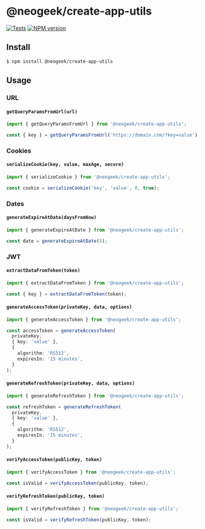 # @neogeek/create-app-utils

[![Tests](https://github.com/neogeek/create-app-utils/actions/workflows/test.workflow.yml/badge.svg)](https://github.com/neogeek/create-app-utils/actions/workflows/test.workflow.yml)
[![NPM version](https://img.shields.io/npm/v/@neogeek/create-app-utils?style=flat-square)](https://www.npmjs.org/package/@neogeek/create-app-utils)

## Install

```bash
$ npm install @neogeek/create-app-utils
```

## Usage

### URL

#### `getQueryParamsFromUrl(url)`

```typescript
import { getQueryParamsFromUrl } from '@neogeek/create-app-utils';

const { key } = getQueryParamsFromUrl('https://domain.com/?key=value');
```

### Cookies

#### `serializeCookie(key, value, maxAge, secure)`

```typescript
import { serializeCookie } from '@neogeek/create-app-utils';

const cookie = serializeCookie('key', 'value', 0, true);
```

### Dates

#### `generateExpireAtDate(daysFromNow)`

```typescript
import { generateExpireAtDate } from '@neogeek/create-app-utils';

const date = generateExpireAtDate(5);
```

### JWT

#### `extractDataFromToken(token)`

```typescript
import { extractDataFromToken } from '@neogeek/create-app-utils';

const { key } = extractDataFromToken(token);
```

#### `generateAccessToken(privateKey, data, options)`

```typescript
import { generateAccessToken } from '@neogeek/create-app-utils';

const accessToken = generateAccessToken(
  privateKey,
  { key: 'value' },
  {
    algorithm: 'RS512',
    expiresIn: '15 minutes',
  }
);
```

#### `generateRefreshToken(privateKey, data, options)`

```typescript
import { generateRefreshToken } from '@neogeek/create-app-utils';

const refreshToken = generateRefreshToken(
  privateKey,
  { key: 'value' },
  {
    algorithm: 'RS512',
    expiresIn: '15 minutes',
  }
);
```

#### `verifyAccessToken(publicKey, token)`

```typescript
import { verifyAccessToken } from '@neogeek/create-app-utils';

const isValid = verifyAccessToken(publicKey, token);
```

#### `verifyRefreshToken(publicKey, token)`

```typescript
import { verifyRefreshToken } from '@neogeek/create-app-utils';

const isValid = verifyRefreshToken(publicKey, token);
```
